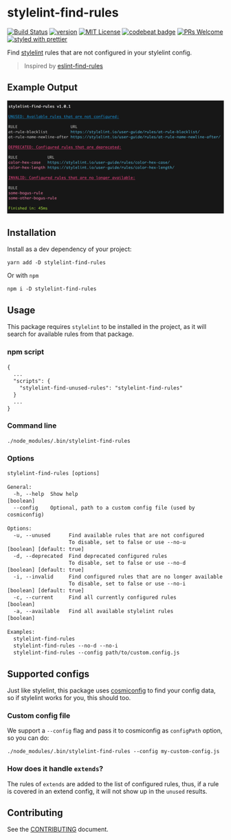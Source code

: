 stylelint-find-rules
======================

[![Build Status](https://circleci.com/gh/alexilyaev/stylelint-find-rules.svg?&style=shield&circle-token=7fa54818dd54da41bad761661259992a74e50c7a)](https://circleci.com/gh/alexilyaev/stylelint-find-rules)
[![version](https://img.shields.io/npm/v/stylelint-find-rules.svg?style=flat-square)](http://npm.im/stylelint-find-rules)
[![MIT License](https://img.shields.io/npm/l/stylelint-find-rules.svg?style=flat-square)](http://opensource.org/licenses/MIT)
[![codebeat badge](https://codebeat.co/badges/10dc4306-cbef-4a6e-aa23-b197ee8ad3eb)](https://codebeat.co/projects/github-com-alexilyaev-stylelint-find-rules-master)
[![PRs Welcome](https://img.shields.io/badge/PRs-welcome-brightgreen.svg?style=flat-square)](http://makeapullrequest.com)
[![styled with prettier](https://img.shields.io/badge/styled_with-prettier-ff69b4.svg)](https://github.com/prettier/prettier)

Find [stylelint](https://github.com/stylelint/stylelint) rules that are not configured in your stylelint config.

> Inspired by [eslint-find-rules](https://github.com/sarbbottam/eslint-find-rules)

Example Output
-----------------

![Example](example.png)

Installation
-------------

Install as a dev dependency of your project:

```
yarn add -D stylelint-find-rules
```

Or with `npm`

```
npm i -D stylelint-find-rules
```

Usage
------

This package requires `stylelint` to be installed in the project, as it will search for available
rules from that package.

### npm script

```
{
  ...
  "scripts": {
    "stylelint-find-unused-rules": "stylelint-find-rules"
  }
  ...
}
```

### Command line

```
./node_modules/.bin/stylelint-find-rules
```

### Options

```
stylelint-find-rules [options]

General:
  -h, --help  Show help                                                                    [boolean]
  --config    Optional, path to a custom config file (used by cosmiconfig)

Options:
  -u, --unused      Find available rules that are not configured
                    To disable, set to false or use --no-u                 [boolean] [default: true]
  -d, --deprecated  Find deprecated configured rules
                    To disable, set to false or use --no-d                 [boolean] [default: true]
  -i, --invalid     Find configured rules that are no longer available
                    To disable, set to false or use --no-i                 [boolean] [default: true]
  -c, --current     Find all currently configured rules                                    [boolean]
  -a, --available   Find all available stylelint rules                                     [boolean]

Examples:
  stylelint-find-rules
  stylelint-find-rules --no-d --no-i
  stylelint-find-rules --config path/to/custom.config.js
```

Supported configs
------------------

Just like stylelint, this package uses [cosmiconfig](https://github.com/davidtheclark/cosmiconfig)
to find your config data, so if stylelint works for you, this should too.

### Custom config file

We support a `--config` flag and pass it to cosmiconfig as `configPath` option, so you can do:

```
./node_modules/.bin/stylelint-find-rules --config my-custom-config.js
```

### How does it handle `extends`?

The rules of `extends` are added to the list of configured rules, thus, if a rule is covered in an
extend config, it will not show up in the `unused` results.

Contributing
--------------

See the [CONTRIBUTING](CONTRIBUTING.md) document.
